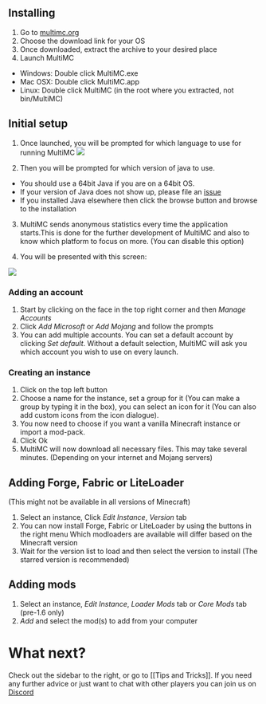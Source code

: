 ## Installing

1. Go to [multimc.org](http://multimc.org/#Download%20&%20Install)
2. Choose the download link for your OS
3. Once downloaded, extract the archive to your desired place
4. Launch MultiMC
 * Windows: Double click MultiMC.exe
 * Mac OSX: Double click MultiMC.app
 * Linux: Double click MultiMC (in the root where you extracted, not bin/MultiMC)

## Initial setup

1. Once launched, you will be prompted for which language to use for running MultiMC
![](https://i.imgur.com/dccwY1R.png)

2. Then you will be prompted for which version of java to use.
 * You should use a 64bit Java if you are on a 64bit OS.
 * If your version of Java does not show up, please file an [issue](Feedback)
 * If you installed Java elsewhere then click the browse button and browse to the installation

3. MultiMC sends anonymous statistics every time the application starts.This is done for the further development of MultiMC and also to know which platform to focus on more. (You can disable this option)

4. You will be presented with this screen:

![](https://i.imgur.com/hSpWspL.png)

### Adding an account

1. Start by clicking on the face in the top right corner and then _Manage Accounts_
2. Click _Add Microsoft_ or _Add Mojang_ and follow the prompts
3. You can add multiple accounts. You can set a default account by clicking _Set default_. Without a default selection, MultiMC will ask you which account you wish to use on every launch.

### Creating an instance

1. Click on the top left button
2. Choose a name for the instance, set a group for it (You can make a group by typing it in the box), you can select an icon for it (You can also add custom icons from the icon dialogue).
3. You now need to choose if you want a vanilla Minecraft instance or import a mod-pack.
4. Click Ok
5. MultiMC will now download all necessary files. This may take several minutes. (Depending on your internet and Mojang servers)

## Adding Forge, Fabric or LiteLoader

(This might not be available in all versions of Minecraft)

1. Select an instance, Click _Edit Instance_, _Version_ tab
2. You can now install Forge, Fabric or LiteLoader by using the buttons in the right menu
   Which modloaders are available will differ based on the Minecraft version
3. Wait for the version list to load and then select the version to install (The starred version is recommended)

## Adding mods

1. Select an instance, _Edit Instance_, _Loader Mods_ tab or _Core Mods_ tab (pre-1.6 only)
2. _Add_ and select the mod(s) to add from your computer

# What next?

Check out the sidebar to the right, or go to [[Tips and Tricks]]. If you need any further advice or just want to chat with other players you can join us on [Discord](https://discord.gg/multimc)
